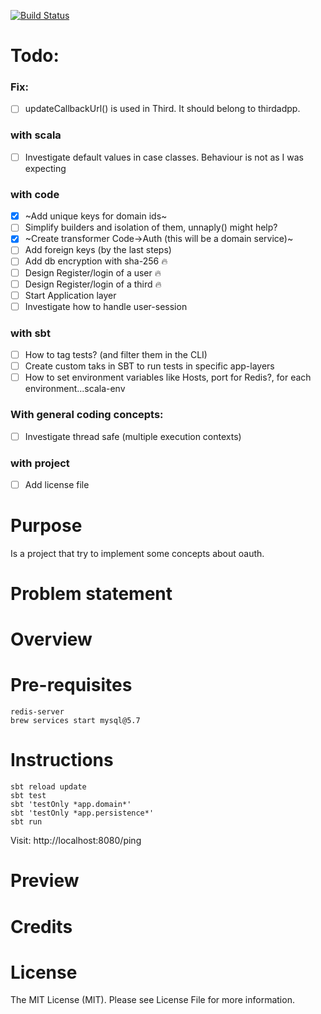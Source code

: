 
[![Build Status](https://travis-ci.org/tatitati/HTTP_AKKA_project.svg?branch=master)](https://travis-ci.org/tatitati/HTTP_AKKA_project)


# Todo:

### Fix: 
- [ ] updateCallbackUrl() is used in Third. It should belong to thirdadpp.

### with scala
- [ ] Investigate default values in case classes. Behaviour is not as I was expecting

### with code
- [x] ~Add unique keys for domain ids~
- [ ] Simplify builders and isolation of them, unnaply() might help?
- [x] ~Create transformer Code->Auth (this will be a domain service)~
- [ ] Add foreign keys (by the last steps)
- [ ] Add db encryption with sha-256  :fire:
- [ ] Design Register/login of a user :fire:
- [ ] Design Register/login of a third :fire:
- [ ] Start Application layer
- [ ] Investigate how to handle user-session

### with sbt
- [ ] How to tag tests? (and filter them in the CLI)
- [ ] Create custom taks in SBT to run tests in specific app-layers
- [ ] How to set environment variables like Hosts, port for Redis?, for each environment...scala-env

### With general coding concepts:
- [ ] Investigate thread safe (multiple execution contexts)

### with project
- [ ] Add license file




# Purpose

Is a project that try to implement some concepts about oauth.

# Problem statement


# Overview


# Pre-requisites

```
redis-server
brew services start mysql@5.7
```

# Instructions

```
sbt reload update
sbt test
sbt 'testOnly *app.domain*'
sbt 'testOnly *app.persistence*'
sbt run
```

Visit: http://localhost:8080/ping

# Preview


# Credits

# License

The MIT License (MIT). Please see License File for more information.
 



